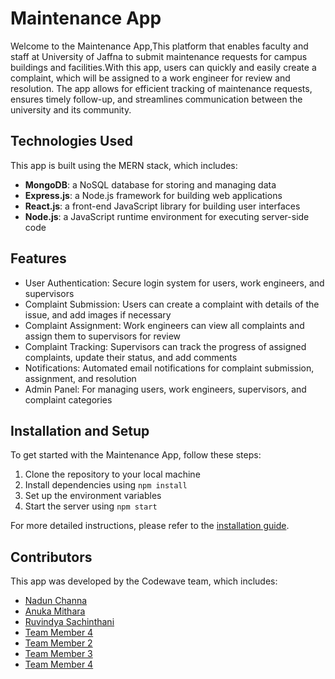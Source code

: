 # Maintenance App

Welcome to the Maintenance App,This platform that enables faculty and staff at University of Jaffna to submit maintenance requests for campus buildings and facilities.With this app, users can quickly and easily create a complaint, which will be assigned to a work engineer for review and resolution. The app allows for efficient tracking of maintenance requests, ensures timely follow-up, and streamlines communication between the university and its community. 

## Technologies Used

This app is built using the MERN stack, which includes:

- **MongoDB**: a NoSQL database for storing and managing data
- **Express.js**: a Node.js framework for building web applications
- **React.js**: a front-end JavaScript library for building user interfaces
- **Node.js**: a JavaScript runtime environment for executing server-side code

## Features

- User Authentication: Secure login system for users, work engineers, and supervisors
- Complaint Submission: Users can create a complaint with details of the issue, and add images if necessary
- Complaint Assignment: Work engineers can view all complaints and assign them to supervisors for review
- Complaint Tracking: Supervisors can track the progress of assigned complaints, update their status, and add comments
- Notifications: Automated email notifications for complaint submission, assignment, and resolution
- Admin Panel: For managing users, work engineers, supervisors, and complaint categories

## Installation and Setup

To get started with the Maintenance App, follow these steps:

1. Clone the repository to your local machine
2. Install dependencies using `npm install`
3. Set up the environment variables
4. Start the server using `npm start`

For more detailed instructions, please refer to the [installation guide](/docs/installation.md).

## Contributors

This app was developed by the Codewave team, which includes:

- [Nadun Channa](https://github.com/nadunchanna98)
- [Anuka Mithara](https://github.com/AnukaMithara)
- [Ruvindya Sachinthani](https://github.com/Ruvindya)
- [Team Member 4](https://github.com/TeamMember4)
- [Team Member 2](https://github.com/TeamMember2)
- [Team Member 3](https://github.com/TeamMember3)
- [Team Member 4](https://github.com/TeamMember4)

